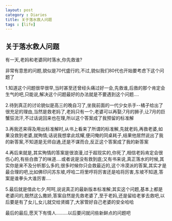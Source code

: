 ```yaml
---
layout: post
category : Diaries
title: 关于落水救人问题
tags : [life]
---
```

## 关于落水救人问题 ##


有一天,老妈和老婆同时落水,你先救谁?

 

非常有意思的问题,貌似是70代盛行的,不过,貌似我们80代也开始要考虑下这个问题了

 

1.知道这个问题很早很早,当时甚至还曾经头痛过好一会,先救谁,后救的那个肯定会生气的吧,只能说,解决这个问题最好的办法就是不要遇到这个问题....

 

2.待到真正的讨论貌似是高三的晚自习了,坐我前面的一代少女杀手--橘子给出了很充足的理由,当然是救老妈了,老妈只有一个,老婆可以再娶;7月的狮子,让7月的巨蟹狂流汗,不过话说回来也在理,所以这个答案成了我预留的标准解

 

3.再我还来得及用出标准解时,从书上看来了所谓的标准解,先就老妈,再救老婆,如果没救到老婆,就殉情;话说我想拿此炫耀,便问俺的同桌耗子,结果他居然说出了我的新答案,不知道是无师自通,还是不谋而合,反正这个答案成了我的新答案

 

4.再后来就是,其实殉情的答案是很浪漫,过于超现实的,你死了,相信老妈肯定会很伤心的,有些白救了的味道....或者说是没有救到底;又有书来说,真正落水的时候,其实你是来不及分析那么多的,很多时候你只会救最近的,这个冷漠派的答案,其实才是最合理的吧,比如佛印问苏东坡,哼哈二将里哼将厉害还是哈将厉害,东坡不知道,答案是谁拳头大谁厉害....

 

5.最后就是借此七夕,呵呵,说说真正的最新版本标准解;其实这个问题,基本上都是老婆问的,既然这么撒娇,答案自然是先救老婆了,至于老妈,还是留给老爹去救吧,以后要是有了女儿,女儿就交给贤婿了,大家管好自己老婆的安全哈哈

 

最后的最后,愿天下有情人.........以后要问就问些新鲜点的问题吧
